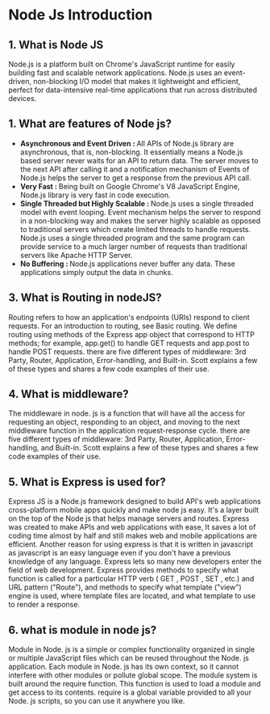 # Node Js Introduction

<h2>1. What is Node JS</h2>
<p>Node.js is a platform built on Chrome's JavaScript runtime for easily building fast and scalable network applications. Node.js uses an event-driven, non-blocking I/O model that makes it lightweight and efficient, perfect for data-intensive real-time applications that run across distributed devices.</p>

<h2>1. What are features of Node js?</h2>
<ul>
        <li>
            <b>Asynchronous and Event Driven : </b> All APIs of Node.js library are asynchronous, that is, non-blocking. It essentially means a Node.js based server never waits for an API to return data. The server moves to the next API after calling it and a notification mechanism of Events of Node.js helps the server to get a response from the previous API call.
        </li>
        <li>
            <b>Very Fast : </b> Being built on Google Chrome's V8 JavaScript Engine, Node.js library is very fast in code execution.
        </li>
        <li>
            <b>Single Threaded but Highly Scalable : </b> Node.js uses a single threaded model with event looping. Event mechanism helps the server to respond in a non-blocking way and makes the server highly scalable as opposed to traditional servers which create limited threads to handle requests. Node.js uses a single threaded program and the same program can provide service to a much larger number of requests than traditional servers like Apache HTTP Server.
        </li>
        <li>
            <b>No Buffering : </b> Node.js applications never buffer any data. These applications simply output the data in chunks.
        </li>
    </ul>
    <h2>3. What is Routing in nodeJS?</h2>
    <p>Routing refers to how an application's endpoints (URIs) respond to client requests. For an introduction to routing, see Basic routing. We define routing using methods of the Express app object that correspond to HTTP methods; for example, app.get() to handle GET requests and app.post to handle POST requests. there are five different types of middleware: 3rd Party, Router, Application, Error-handling, and Built-in. Scott explains a few of these types and shares a few code examples of their use.</p>
    <h2>4. What is middleware?</h2>
    <p>The middleware in node. js is a function that will have all the access for requesting an object, responding to an object, and moving to the next middleware function in the application request-response cycle. there are five different types of middleware: 3rd Party, Router, Application, Error-handling, and Built-in. Scott explains a few of these types and shares a few code examples of their use.</p>
    <h2>5. What is Express is used for?</h2>
    <p>Express JS is a Node.js framework designed to build API's web applications cross-platform mobile apps quickly and make node js easy. It's a layer built on the top of the Node js that helps manage servers and routes. Express was created to make APIs and web applications with ease, It saves a lot of coding time almost by half and still makes web and mobile applications are efficient. Another reason for using express is that it is written in javascript as javascript is an easy language even if you don't have a previous knowledge of any language. Express lets so many new developers enter the field of web development. Express provides methods to specify what function is called for a particular HTTP verb ( GET , POST , SET , etc.) and URL pattern ("Route"), and methods to specify what template ("view") engine is used, where template files are located, and what template to use to render a response.</p>
    <h2>6. what is module in node js?</h2>
    <p>Module in Node. js is a simple or complex functionality organized in single or multiple JavaScript files which can be reused throughout the Node. js application. Each module in Node. js has its own context, so it cannot interfere with other modules or pollute global scope. The module system is built around the require function. This function is used to load a module and get access to its contents. require is a global variable provided to all your Node. js scripts, so you can use it anywhere you like.</p>

